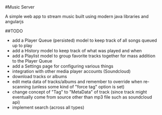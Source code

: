 #Music Server

A simple web app to stream music built using modern java libraries and angularjs

##TODO
* add a Player Queue (persisted) model to keep track of all songs queued up to play
* add a History model to keep track of what was played and when
* add a Playlist model to group favorite tracks together for mass addition to the Player Queue
* add a Settings page for configuring various things
* integration with other media player accounts (Soundcloud)
* download tracks or albums
* edit meta data of tracks/albums and remember to override when re-scanning (unless some kind of "force tag" option is set)
* change concept of "Tag" to "MetaData" of track (since track might eventually come from source other than mp3 file such as soundcloud api)
* implement search (across all types)
